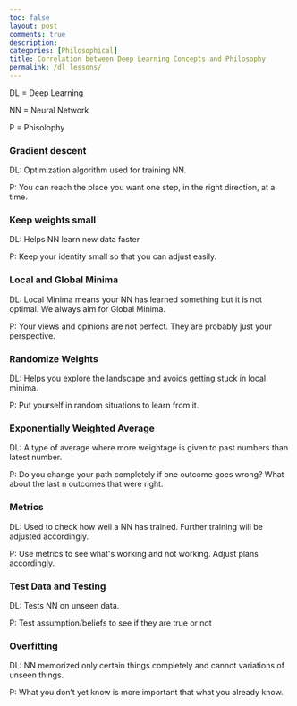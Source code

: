 ```yaml
---
toc: false
layout: post
comments: true
description: 
categories: [Philosophical]
title: Correlation between Deep Learning Concepts and Philosophy
permalink: /dl_lessons/
---
```


DL = Deep Learning

NN = Neural Network

P = Phisolophy

### Gradient descent
DL: Optimization algorithm used for training NN.

P: You can reach the place you want one step, in the right direction, at a time.

### Keep weights small
DL: Helps NN learn new data faster

P: Keep your identity small so that you can adjust easily.

### Local and Global Minima
DL: Local Minima means your NN has learned something but it is not optimal. We always aim for Global Minima.

P: Your views and opinions are not perfect. They are probably just your perspective.

### Randomize Weights
DL: Helps you explore the landscape and avoids getting stuck in local minima.

P: Put yourself in random situations to learn from it.

### Exponentially Weighted Average
DL: A type of average where more weightage is given to past numbers than latest number.

P: Do you change your path completely if one outcome goes wrong? What about the last n outcomes that were right.

### Metrics
DL: Used to check how well a NN has trained. Further training will be adjusted accordingly.

P: Use metrics to see what's working and not working. Adjust plans accordingly.

### Test Data and Testing
DL: Tests NN on unseen data.

P: Test assumption/beliefs to see if they are true or not

### Overfitting
DL: NN memorized only certain things completely and cannot variations of unseen things.

P: What you don’t yet know is more important that what you already know.
